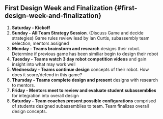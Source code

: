 ## First Design Week and Finalization {#first-design-week-and-finalization}

1.  **Saturday - Kickoff**
2.  **Sunday - All Team Strategy Session**. (Discuss Game and decide strategies) Game rules review lead by Ian Curtis, subassembly team selection, mentors assigned
3.  **Monday - Teams brainstorm and research** designs their robot. Determine if previous game has been similiar begin to design their robot
4.  **Tuesday - Teams watch 3 day robot competition videos** and gain insight into what may work well
5.  **Wednesday - Teams continue design** concepts of their robot. How does it score/defend in this game?
6.  **Thursday - Teams complete design and present** designs with research to mentors.
7.  **Friday - Mentors meet to review and evaluate student subassemblies** for integration into overall design
8.  **Saturday - Team coaches present possible configurations** comprised of students designed subassemblies to team. Team finalizes overall design concepts.